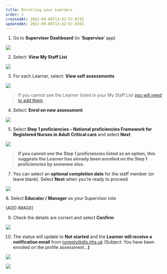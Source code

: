 ```yaml
---
title: Enrolling your Learners​
order: 1
createdAt: 2022-09-08T13:42:57.073Z
updatedAt: 2022-09-08T13:42:57.078Z
---
```

1. Go to **Supervisor Dashboard** (in ‘**Supervise**’ app) ​

![](/img/em-5-01-Enrolling.jpg)

2. Select: **View My Staff List​**

![](/img/em-5-02-Enrolling.jpg)

3. For each Learner, select: **View self assessments  ​**

![](/img/em-5-03-Enrolling.jpg)

> If you cannot see the Learner listed in your My Staff List [you will need to add them](/user-guide/educator/03-staff-list/adding-delegates-to-your-staff-list).​

4. Select: **Enrol on new assessment​**

![](/img/em-5-04-Enrolling.jpg)

5. Select **Step 1 proficiencies – National proficiencies Framework for Registered Nurses in Adult Critical care​** and select **Next**

![](/img/em-5-05-Enrolling.jpg)

> **If you cannot see the Step 1 proficiencies listed as an option, this suggests the Learner has already been enrolled on the Step 1 proficiencies by someone else.** ​

7. You can select an **optional completion date** for the staff member (or leave blank). Select **Next** when you’re ready to proceed ​

![](/img/em-5-06-Enrolling.jpg)

8﻿. Select **Educator / Manager** as your Supervisor role

[﻿ADD IMAGE[

9. Check the details are correct and select **Confirm​**

![](/img/em-5-07-Enrolling.jpg)

10. The status will update to **Not started​** and the **Learner will receive a notification email** from noreply@dls.nhs.uk (Subject: You have been enrolled on the profile assessment...**)** 

![](/img/em-5-08-Enrolling.jpg)

![](/img/em-5-10-Enrolling.jpg)
